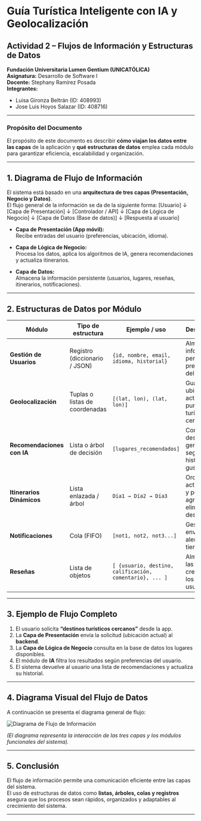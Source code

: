# Guía Turística Inteligente con IA y Geolocalización
## Actividad 2 – Flujos de Información y Estructuras de Datos

**Fundación Universitaria Lumen Gentium (UNICATÓLICA)**  
**Asignatura:** Desarrollo de Software I  
**Docente:** Stephany Ramírez Posada  
**Integrantes:**  
- Luisa Gironza Beltrán (ID: 408993)  
- Jose Luis Hoyos Salazar (ID: 408716)  

---

### Propósito del Documento
El propósito de este documento es describir **cómo viajan los datos entre las capas** de la aplicación y **qué estructuras de datos** emplea cada módulo para garantizar eficiencia, escalabilidad y organización.

---

## 1. Diagrama de Flujo de Información

El sistema está basado en una **arquitectura de tres capas (Presentación, Negocio y Datos)**.  
El flujo general de la información se da de la siguiente forma:
[Usuario]
↓
[Capa de Presentación]
↓
[Controlador / API]
↓
[Capa de Lógica de Negocio]
↓
[Capa de Datos (Base de datos)]
↓
[Respuesta al usuario]

- **Capa de Presentación (App móvil):**  
  Recibe entradas del usuario (preferencias, ubicación, idioma).  

- **Capa de Lógica de Negocio:**  
  Procesa los datos, aplica los algoritmos de IA, genera recomendaciones y actualiza itinerarios.  

- **Capa de Datos:**  
  Almacena la información persistente (usuarios, lugares, reseñas, itinerarios, notificaciones).  

---

## 2. Estructuras de Datos por Módulo

| Módulo | Tipo de estructura | Ejemplo / uso | Descripción |
|---------|--------------------|----------------|--------------|
| **Gestión de Usuarios** | Registro (diccionario / JSON) | `{id, nombre, email, idioma, historial}` | Almacena la información personal y preferencias del usuario. |
| **Geolocalización** | Tuplas o listas de coordenadas | `[(lat, lon), (lat, lon)]` | Guarda la ubicación actual y los puntos turísticos cercanos. |
| **Recomendaciones con IA** | Lista o árbol de decisión | `[lugares_recomendados]` | Contiene los destinos generados según el historial y gustos. |
| **Itinerarios Dinámicos** | Lista enlazada / árbol | `Día1 → Día2 → Día3` | Ordena las actividades y permite agregar o eliminar destinos. |
| **Notificaciones** | Cola (FIFO) | `[not1, not2, not3...]` | Gestiona el envío de alertas en tiempo real. |
| **Reseñas** | Lista de objetos | `[ {usuario, destino, calificación, comentario}, ... ]` | Almacena las reseñas creadas por los usuarios. |

---

## 3. Ejemplo de Flujo Completo

1. El usuario solicita **“destinos turísticos cercanos”** desde la app.  
2. La **Capa de Presentación** envía la solicitud (ubicación actual) al **backend**.  
3. La **Capa de Lógica de Negocio** consulta en la base de datos los lugares disponibles.  
4. El módulo de **IA** filtra los resultados según preferencias del usuario.  
5. El sistema devuelve al usuario una lista de recomendaciones y actualiza su historial.  

---

## 4. Diagrama Visual del Flujo de Datos

A continuación se presenta el diagrama general de flujo:

![Diagrama de Flujo de Información](../interfaces/flujo_datos.drawio.png)

*(El diagrama representa la interacción de las tres capas y los módulos funcionales del sistema).*

---

## 5. Conclusión

El flujo de información permite una comunicación eficiente entre las capas del sistema.  
El uso de estructuras de datos como **listas, árboles, colas y registros** asegura que los procesos sean rápidos, organizados y adaptables al crecimiento del sistema.

---
